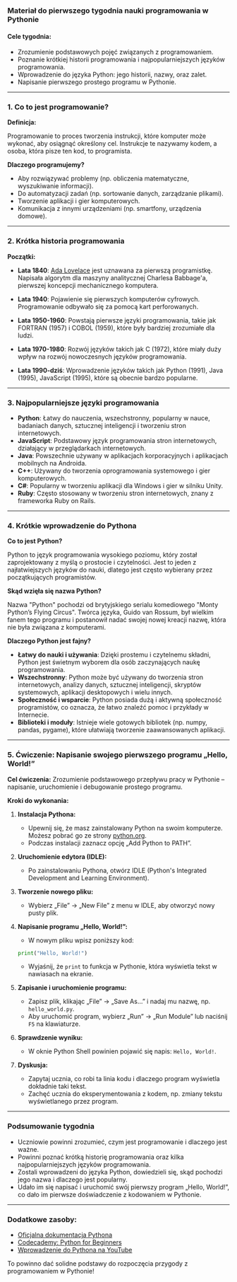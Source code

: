 ### Materiał do pierwszego tygodnia nauki programowania w Pythonie

#### **Cele tygodnia:**
- Zrozumienie podstawowych pojęć związanych z programowaniem.
- Poznanie krótkiej historii programowania i najpopularniejszych języków programowania.
- Wprowadzenie do języka Python: jego historii, nazwy, oraz zalet.
- Napisanie pierwszego prostego programu w Pythonie.

---

### **1. Co to jest programowanie?**

**Definicja:**

Programowanie to proces tworzenia instrukcji, które komputer może wykonać, aby osiągnąć określony cel. Instrukcje te nazywamy kodem, a osoba, która pisze ten kod, to programista.

**Dlaczego programujemy?**

- Aby rozwiązywać problemy (np. obliczenia matematyczne, wyszukiwanie informacji).
- Do automatyzacji zadań (np. sortowanie danych, zarządzanie plikami).
- Tworzenie aplikacji i gier komputerowych.
- Komunikacja z innymi urządzeniami (np. smartfony, urządzenia domowe).

---

### **2. Krótka historia programowania**

**Początki:**

- **Lata 1840**: [Ada Lovelace](https://pl.wikipedia.org/wiki/Ada_Lovelace) jest uznawana za pierwszą programistkę. Napisała algorytm dla maszyny analitycznej Charlesa Babbage'a, pierwszej koncepcji mechanicznego komputera.
  
- **Lata 1940**: Pojawienie się pierwszych komputerów cyfrowych. Programowanie odbywało się za pomocą kart perforowanych.

- **Lata 1950-1960**: Powstają pierwsze języki programowania, takie jak FORTRAN (1957) i COBOL (1959), które były bardziej zrozumiałe dla ludzi.

- **Lata 1970-1980**: Rozwój języków takich jak C (1972), które miały duży wpływ na rozwój nowoczesnych języków programowania.

- **Lata 1990-dziś**: Wprowadzenie języków takich jak Python (1991), Java (1995), JavaScript (1995), które są obecnie bardzo popularne.

---

### **3. Najpopularniejsze języki programowania**

- **Python**: Łatwy do nauczenia, wszechstronny, popularny w nauce, badaniach danych, sztucznej inteligencji i tworzeniu stron internetowych.
- **JavaScript**: Podstawowy język programowania stron internetowych, działający w przeglądarkach internetowych.
- **Java**: Powszechnie używany w aplikacjach korporacyjnych i aplikacjach mobilnych na Androida.
- **C++**: Używany do tworzenia oprogramowania systemowego i gier komputerowych.
- **C#**: Popularny w tworzeniu aplikacji dla Windows i gier w silniku Unity.
- **Ruby**: Często stosowany w tworzeniu stron internetowych, znany z frameworka Ruby on Rails.

---

### **4. Krótkie wprowadzenie do Pythona**

**Co to jest Python?**

Python to język programowania wysokiego poziomu, który został zaprojektowany z myślą o prostocie i czytelności. Jest to jeden z najłatwiejszych języków do nauki, dlatego jest często wybierany przez początkujących programistów.

**Skąd wzięła się nazwa Python?**

Nazwa "Python" pochodzi od brytyjskiego serialu komediowego "Monty Python’s Flying Circus". Twórca języka, Guido van Rossum, był wielkim fanem tego programu i postanowił nadać swojej nowej kreacji nazwę, która nie była związana z komputerami.

**Dlaczego Python jest fajny?**

- **Łatwy do nauki i używania**: Dzięki prostemu i czytelnemu składni, Python jest świetnym wyborem dla osób zaczynających naukę programowania.
- **Wszechstronny**: Python może być używany do tworzenia stron internetowych, analizy danych, sztucznej inteligencji, skryptów systemowych, aplikacji desktopowych i wielu innych.
- **Społeczność i wsparcie**: Python posiada dużą i aktywną społeczność programistów, co oznacza, że łatwo znaleźć pomoc i przykłady w Internecie.
- **Biblioteki i moduły**: Istnieje wiele gotowych bibliotek (np. numpy, pandas, pygame), które ułatwiają tworzenie zaawansowanych aplikacji.

---

### **5. Ćwiczenie: Napisanie swojego pierwszego programu „Hello, World!”**

**Cel ćwiczenia:**
Zrozumienie podstawowego przepływu pracy w Pythonie – napisanie, uruchomienie i debugowanie prostego programu.

**Kroki do wykonania:**

1. **Instalacja Pythona:**
   - Upewnij się, że masz zainstalowany Python na swoim komputerze. Możesz pobrać go ze strony [python.org](https://www.python.org/).
   - Podczas instalacji zaznacz opcję „Add Python to PATH”.

2. **Uruchomienie edytora (IDLE):**
   - Po zainstalowaniu Pythona, otwórz IDLE (Python's Integrated Development and Learning Environment).

3. **Tworzenie nowego pliku:**
   - Wybierz „File” -> „New File” z menu w IDLE, aby otworzyć nowy pusty plik.

4. **Napisanie programu „Hello, World!”:**
   - W nowym pliku wpisz poniższy kod:
   
   ```python
   print("Hello, World!")
   ```
   
   - Wyjaśnij, że `print` to funkcja w Pythonie, która wyświetla tekst w nawiasach na ekranie.

5. **Zapisanie i uruchomienie programu:**
   - Zapisz plik, klikając „File” -> „Save As...” i nadaj mu nazwę, np. `hello_world.py`.
   - Aby uruchomić program, wybierz „Run” -> „Run Module” lub naciśnij `F5` na klawiaturze.

6. **Sprawdzenie wyniku:**
   - W oknie Python Shell powinien pojawić się napis: `Hello, World!`.

7. **Dyskusja:**
   - Zapytaj ucznia, co robi ta linia kodu i dlaczego program wyświetla dokładnie taki tekst.
   - Zachęć ucznia do eksperymentowania z kodem, np. zmiany tekstu wyświetlanego przez program.

---

### **Podsumowanie tygodnia**

- Uczniowie powinni zrozumieć, czym jest programowanie i dlaczego jest ważne.
- Powinni poznać krótką historię programowania oraz kilka najpopularniejszych języków programowania.
- Zostali wprowadzeni do języka Python, dowiedzieli się, skąd pochodzi jego nazwa i dlaczego jest popularny.
- Udało im się napisać i uruchomić swój pierwszy program „Hello, World!”, co dało im pierwsze doświadczenie z kodowaniem w Pythonie.

---

### **Dodatkowe zasoby:**

- [Oficjalna dokumentacja Pythona](https://docs.python.org/3/)
- [Codecademy: Python for Beginners](https://www.codecademy.com/learn/learn-python-3)
- [Wprowadzenie do Pythona na YouTube](https://www.youtube.com/watch?v=_uQrJ0TkZlc)

To powinno dać solidne podstawy do rozpoczęcia przygody z programowaniem w Pythonie!